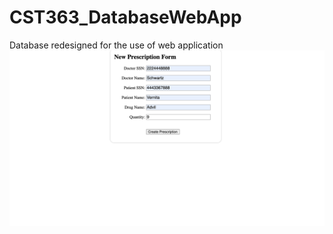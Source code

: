 # CST363_DatabaseWebApp
Database redesigned for the use of web application
<img src = "https://github.com/flores58c/CST363_DatabaseWebApp/blob/master/Screen%201.png?raw=true">

